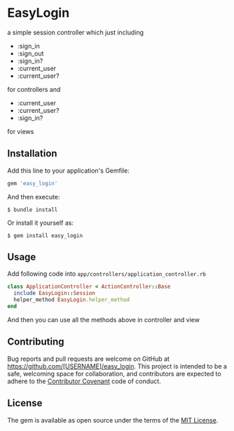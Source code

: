 # EasyLogin

a simple session controller which just including

+ :sign_in
+ :sign_out
+ :sign_in?
+ :current_user
+ :current_user?

for controllers and

+ :current_user
+ :current_user?
+ :sign_in?

for views

## Installation

Add this line to your application's Gemfile:

```ruby
gem 'easy_login'
```

And then execute:

    $ bundle install

Or install it yourself as:

    $ gem install easy_login

## Usage

Add following code into `app/controllers/application_controller.rb`

```ruby
class ApplicationController < ActionController::Base
  include EasyLogin::Session
  helper_method EasyLogin.helper_method
end
```

And then you can use all the methods above in controller and view

## Contributing

Bug reports and pull requests are welcome on GitHub at https://github.com/[USERNAME]/easy_login. This project is intended to be a safe, welcoming space for collaboration, and contributors are expected to adhere to the [Contributor Covenant](contributor-covenant.org) code of conduct.


## License

The gem is available as open source under the terms of the [MIT License](http://opensource.org/licenses/MIT).


